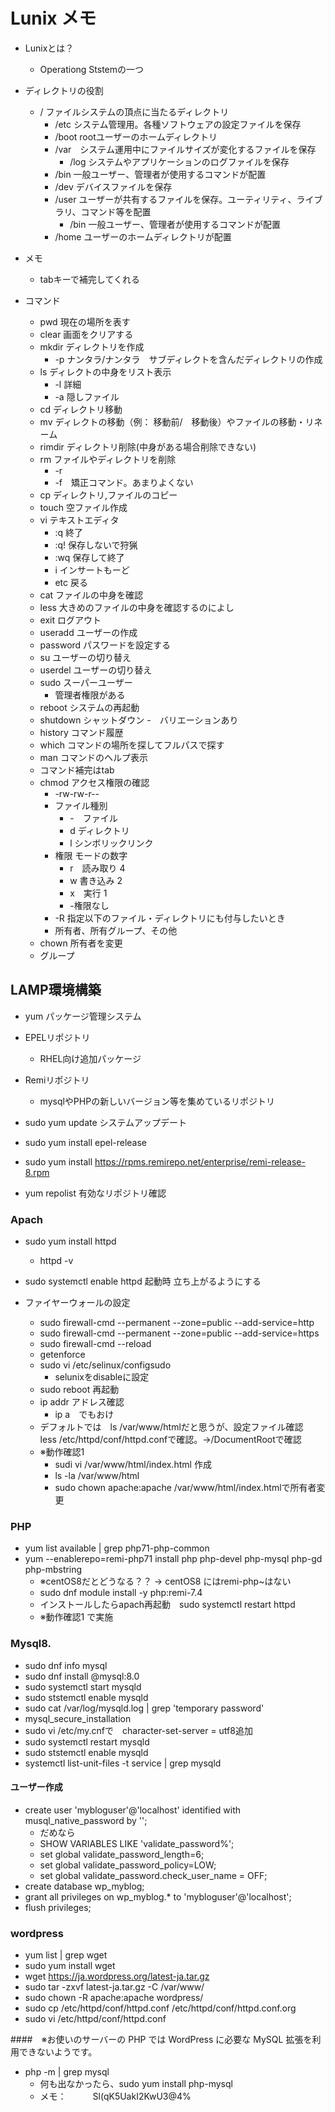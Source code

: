 # Lunix メモ

- Lunixとは？
    - Operationg Ststemの一つ

- ディレクトリの役割
    - / ファイルシステムの頂点に当たるディレクトリ
        - /etc システム管理用。各種ソフトウェアの設定ファイルを保存
        - /boot rootユーザーのホームディレクトリ
        - /var　システム運用中にファイルサイズが変化するファイルを保存
            - /log システムやアプリケーションのログファイルを保存
        - /bin 一般ユーザー、管理者が使用するコマンドが配置
        - /dev デバイスファイルを保存
        - /user ユーザーが共有するファイルを保存。ユーティリティ、ライブラリ、コマンド等を配置
            - /bin 一般ユーザー、管理者が使用するコマンドが配置
        - /home ユーザーのホームディレクトリが配置

- メモ
    - tabキーで補完してくれる

- コマンド
    - pwd 現在の場所を表す
    - clear 画面をクリアする
    - mkdir ディレクトリを作成
        - -p ナンタラ/ナンタラ　サブディレクトを含んだディレクトリの作成
    - ls ディレクトの中身をリスト表示
        - -l 詳細
        - -a 隠しファイル
    - cd ディレクトリ移動
    - mv ディレクトの移動（例： 移動前/　移動後）やファイルの移動・リネーム
    - rimdir ディレクトリ削除(中身がある場合削除できない)
    - rm ファイルやディレクトリを削除
        - -r
        - -f　矯正コマンド。あまりよくない
    - cp ディレクトリ,ファイルのコピー
    - touch 空ファイル作成
    - vi テキストエディタ
        - :q 終了
        - :q! 保存しないで狩猟
        - :wq 保存して終了
        - i インサートもーど
        - etc 戻る
    - cat ファイルの中身を確認
    - less 大きめのファイルの中身を確認するのによし
    - exit ログアウト
    - useradd ユーザーの作成
    - password パスワードを設定する
    - su ユーザーの切り替え
    - userdel ユーザーの切り替え
    - sudo スーパーユーザー
        - 管理者権限がある
    - reboot システムの再起動
    - shutdown シャットダウン
        -　バリエーションあり
    - history コマンド履歴
    - which コマンドの場所を探してフルパスで探す
    - man コマンドのヘルプ表示
    - コマンド補完はtab
    - chmod アクセス権限の確認
        - -rw-rw-r--
        - ファイル種別
            - -　ファイル
            - d ディレクトリ
            - l シンボリックリンク
        - 権限 モードの数字
            - r　読み取り 4
            - w 書き込み 2
            - x　実行 1
            - -権限なし
        - -R 指定以下のファイル・ディレクトリにも付与したいとき
        - 所有者、所有グループ、その他
    - chown 所有者を変更
    - グループ

## LAMP環境構築
- yum パッケージ管理システム

- EPELリポジトリ
    - RHEL向け追加パッケージ
- Remiリポジトリ
    - mysqlやPHPの新しいバージョン等を集めているリポジトリ

- sudo yum update システムアップデート
- sudo yum install epel-release 
- sudo yum install https://rpms.remirepo.net/enterprise/remi-release-8.rpm
- yum repolist 有効なリポジトリ確認

### Apach
- sudo yum install httpd
    - httpd -v
- sudo systemctl enable httpd 起動時 立ち上がるようにする

- ファイヤーウォールの設定
    - sudo firewall-cmd --permanent --zone=public --add-service=http
    - sudo firewall-cmd --permanent --zone=public --add-service=https
    - sudo firewall-cmd --reload
    - getenforce
    - sudo vi /etc/selinux/configsudo
        - selunixをdisableに設定
    - sudo reboot 再起動
    - ip addr アドレス確認
        - ip a　でもおけ
    - デフォルトでは　ls /var/www/htmlだと思うが、設定ファイル確認　less /etc/httpd/conf/httpd.confで確認。→/DocumentRootで確認
    - ※動作確認1
        - sudi vi /var/www/html/index.html 作成
        - ls -la /var/www/html
        - sudo chown apache:apache /var/www/html/index.htmlで所有者変更

### PHP
- yum list available | grep php71-php-common
- yum --enablerepo=remi-php71 install php php-devel php-mysql php-gd php-mbstring
    - ※centOS8だとどうなる？？ → centOS8 にはremi-php~はない
    - sudo dnf module install -y php:remi-7.4
    - インストールしたらapach再起動　sudo systemctl restart httpd
    - ※動作確認1 で実施

### Mysql8.
- sudo dnf info mysql
- sudo dnf install @mysql:8.0
- sudo systemctl start mysqld
- sudo ststemctl enable mysqld
- sudo cat /var/log/mysqld.log | grep 'temporary password'
- mysql_secure_installation
- sudo vi /etc/my.cnfで　character-set-server = utf8追加
- sudo systemctl restart mysqld
- sudo ststemctl enable mysqld
- systemctl list-unit-files -t service | grep mysqld
#### ユーザー作成
- create user 'mybloguser'@'localhost' identified with musql_native_password by '';
    - だめなら
    - SHOW VARIABLES LIKE 'validate_password%';
    - set global validate_password_length=6;
    - set global validate_password_policy=LOW;
    - set global validate_password.check_user_name = OFF;
- create database wp_myblog;
- grant all privileges on wp_myblog.* to 'mybloguser'@'localhost';
- flush privileges;

### wordpress
- yum list | grep wget
- sudo yum install wget
- wget https://ja.wordpress.org/latest-ja.tar.gz
- sudo tar -zxvf latest-ja.tar.gz -C /var/www/
- sudo chown -R apache:apache wordpress/
- sudo cp /etc/httpd/conf/httpd.conf /etc/httpd/conf/httpd.conf.org
- sudo vi /etc/httpd/conf/httpd.conf

####　※お使いのサーバーの PHP では WordPress に必要な MySQL 拡張を利用できないようです。
- php -m | grep mysql
    - 何も出なかったら、sudo yum install php-mysql
    - メモ：　　　Sl(qK5UakI2KwU3@4%
